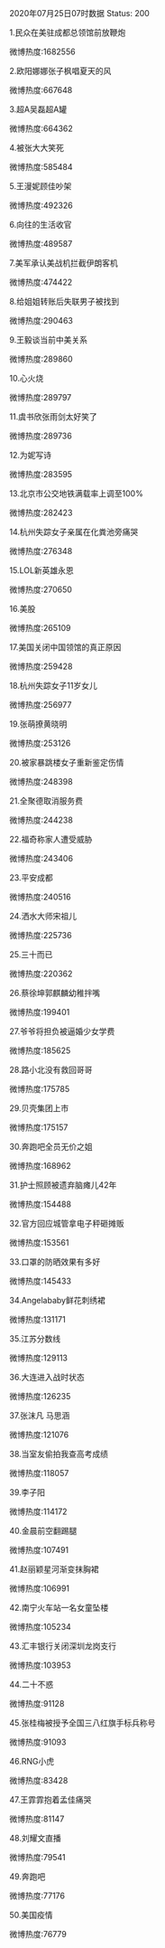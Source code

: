 2020年07月25日07时数据
Status: 200

1.民众在美驻成都总领馆前放鞭炮

微博热度:1682556

2.欧阳娜娜张子枫唱夏天的风

微博热度:667648

3.超A吴磊超A罐

微博热度:664362

4.被张大大笑死

微博热度:585484

5.王漫妮顾佳吵架

微博热度:492326

6.向往的生活收官

微博热度:489587

7.美军承认美战机拦截伊朗客机

微博热度:474422

8.给姐姐转账后失联男子被找到

微博热度:290463

9.王毅谈当前中美关系

微博热度:289860

10.心火烧

微博热度:289797

11.虞书欣张雨剑太好笑了

微博热度:289736

12.为妮写诗

微博热度:283595

13.北京市公交地铁满载率上调至100%

微博热度:282423

14.杭州失踪女子亲属在化粪池旁痛哭

微博热度:276348

15.LOL新英雄永恩

微博热度:270650

16.美股

微博热度:265109

17.美国关闭中国领馆的真正原因

微博热度:259428

18.杭州失踪女子11岁女儿

微博热度:256977

19.张萌撩黄晓明

微博热度:253126

20.被家暴跳楼女子重新鉴定伤情

微博热度:248398

21.全聚德取消服务费

微博热度:244238

22.福奇称家人遭受威胁

微博热度:243406

23.平安成都

微博热度:240516

24.洒水大师宋祖儿

微博热度:225736

25.三十而已

微博热度:220362

26.蔡徐坤郭麒麟幼稚拌嘴

微博热度:199401

27.爷爷将担负被逼婚少女学费

微博热度:185625

28.路小北没有救回哥哥

微博热度:175785

29.贝壳集团上市

微博热度:175157

30.奔跑吧全员无价之姐

微博热度:168962

31.护士照顾被遗弃脑瘫儿42年

微博热度:154488

32.官方回应城管拿电子秤砸摊贩

微博热度:153561

33.口罩的防晒效果有多好

微博热度:145433

34.Angelababy鲜花刺绣裙

微博热度:131171

35.江苏分数线

微博热度:129113

36.大连进入战时状态

微博热度:126235

37.张沫凡 马思涵

微博热度:121076

38.当室友偷拍我查高考成绩

微博热度:118057

39.李子阳

微博热度:114172

40.金晨前空翻踢腿

微博热度:107491

41.赵丽颖星河渐变抹胸裙

微博热度:106991

42.南宁火车站一名女童坠楼

微博热度:105234

43.汇丰银行关闭深圳龙岗支行

微博热度:103953

44.二十不惑

微博热度:91128

45.张桂梅被授予全国三八红旗手标兵称号

微博热度:91093

46.RNG小虎

微博热度:83428

47.王霏霏抱着孟佳痛哭

微博热度:81147

48.刘耀文直播

微博热度:79541

49.奔跑吧

微博热度:77176

50.美国疫情

微博热度:76779

